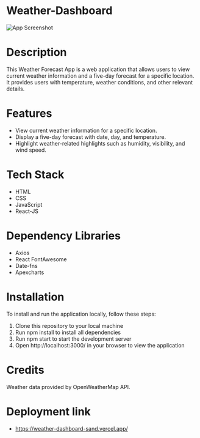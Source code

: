 # Weather-Dashboard

![App Screenshot](https://github.com/PrachiiGuptaa/Weather-Dashboard/assets/119650267/eadb1f54-4dd2-4a6c-aadf-8c672147e826)

# **Description**

This Weather Forecast App is a web application that allows users to view current weather information and a five-day forecast for a specific location. It provides users with temperature, weather conditions, and other relevant details.

# Features
- View current weather information for a specific location.
- Display a five-day forecast with date, day, and temperature.
- Highlight weather-related highlights such as humidity, visibility, and wind speed.

# Tech Stack
- HTML
- CSS
- JavaScript
- React-JS

# Dependency Libraries
- Axios
- React FontAwesome
- Date-fns
- Apexcharts
 
# Installation

To install and run the application locally, follow these steps:
1. Clone this repository to your local machine
2. Run npm install to install all dependencies
3. Run npm start to start the development server
4. Open http://localhost:3000/ in your browser to view the application

# Credits
Weather data provided by OpenWeatherMap API.

# Deployment link
- https://weather-dashboard-sand.vercel.app/

